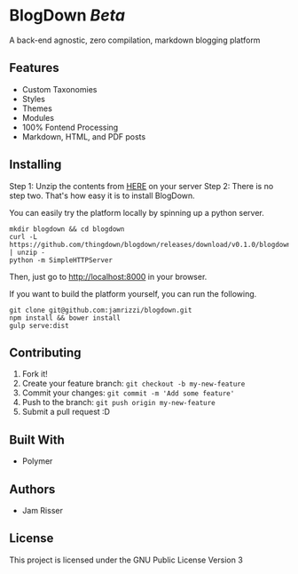 # BlogDown _Beta_
A back-end agnostic, zero compilation, markdown blogging platform

## Features
* Custom Taxonomies
* Styles
* Themes
* Modules
* 100% Fontend Processing
* Markdown, HTML, and PDF posts

## Installing
Step 1: Unzip the contents from [HERE](https://github.com/thingdown/blogdown/releases/download/v0.1.0/blogdown.zip) on your server
Step 2: There is no step two. That's how easy it is to install BlogDown.

You can easily try the platform locally by spinning up a python server.
```
mkdir blogdown && cd blogdown
curl -L https://github.com/thingdown/blogdown/releases/download/v0.1.0/blogdown.zip | unzip -
python -m SimpleHTTPServer
```
Then, just go to [http://localhost:8000](http://localhost:8000) in your browser.

If you want to build the platform yourself, you can run the following.
```
git clone git@github.com:jamrizzi/blogdown.git
npm install && bower install
gulp serve:dist
```

## Contributing
1. Fork it!
2. Create your feature branch: `git checkout -b my-new-feature`
3. Commit your changes: `git commit -m 'Add some feature'`
4. Push to the branch: `git push origin my-new-feature`
5. Submit a pull request :D

## Built With
* Polymer

## Authors
* Jam Risser

## License
This project is licensed under the GNU Public License Version 3
